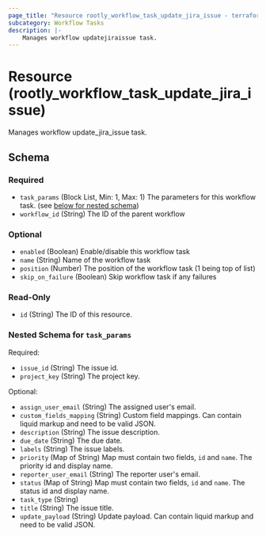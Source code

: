 ```yaml
---
page_title: "Resource rootly_workflow_task_update_jira_issue - terraform-provider-rootly"
subcategory: Workflow Tasks
description: |-
    Manages workflow updatejiraissue task.
---
```


# Resource (rootly_workflow_task_update_jira_issue)

Manages workflow update_jira_issue task.



<!-- schema generated by tfplugindocs -->
## Schema

### Required

- `task_params` (Block List, Min: 1, Max: 1) The parameters for this workflow task. (see [below for nested schema](#nestedblock--task_params))
- `workflow_id` (String) The ID of the parent workflow

### Optional

- `enabled` (Boolean) Enable/disable this workflow task
- `name` (String) Name of the workflow task
- `position` (Number) The position of the workflow task (1 being top of list)
- `skip_on_failure` (Boolean) Skip workflow task if any failures

### Read-Only

- `id` (String) The ID of this resource.

<a id="nestedblock--task_params"></a>
### Nested Schema for `task_params`

Required:

- `issue_id` (String) The issue id.
- `project_key` (String) The project key.

Optional:

- `assign_user_email` (String) The assigned user's email.
- `custom_fields_mapping` (String) Custom field mappings. Can contain liquid markup and need to be valid JSON.
- `description` (String) The issue description.
- `due_date` (String) The due date.
- `labels` (String) The issue labels.
- `priority` (Map of String) Map must contain two fields, `id` and `name`. The priority id and display name.
- `reporter_user_email` (String) The reporter user's email.
- `status` (Map of String) Map must contain two fields, `id` and `name`. The status id and display name.
- `task_type` (String)
- `title` (String) The issue title.
- `update_payload` (String) Update payload. Can contain liquid markup and need to be valid JSON.
